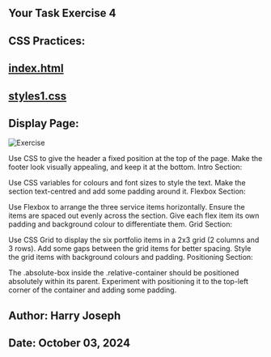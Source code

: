 ## Your Task Exercise 4

## CSS Practices:

## [index.html](./index.html)
## [styles1.css](./styles1.css)

## Display Page:
![Exercise](https://hjoseph777.github.io/Exercises4CSSandCSS-FrameworksHtml/)

Use CSS to give the header a fixed position at the top of the page.
Make the footer look visually appealing, and keep it at the bottom.
Intro Section:

Use CSS variables for colours and font sizes to style the text.
Make the section text-centred and add some padding around it.
Flexbox Section:

Use Flexbox to arrange the three service items horizontally.
Ensure the items are spaced out evenly across the section.
Give each flex item its own padding and background colour to differentiate them.
Grid Section:

Use CSS Grid to display the six portfolio items in a 2x3 grid (2 columns and 3 rows).
Add some gaps between the grid items for better spacing.
Style the grid items with background colours and padding.
Positioning Section:

The .absolute-box inside the .relative-container should be positioned absolutely within its parent.
Experiment with positioning it to the top-left corner of the container and adding some padding.


## Author: Harry Joseph 
## Date: October 03, 2024
